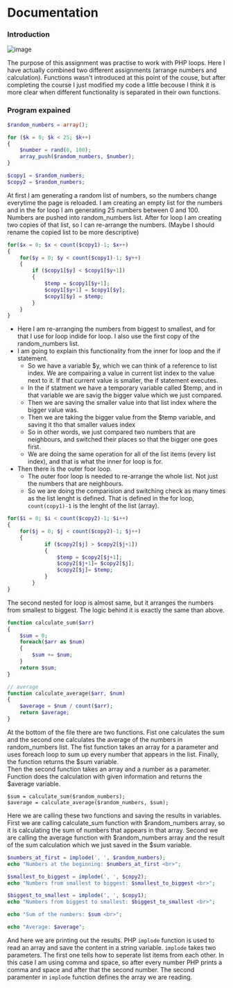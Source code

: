 # Documentation

### Introduction
![image](https://github.com/nina20126/Learning-PHP-Programming/assets/77397102/07f1c67d-b9db-4860-b369-43dcc2174245)

The purpose of this assignment was practise to work with PHP loops. Here I have actually combined two different assignments (arrange numbers and calculation). Functions wasn't introduced at this point of the couse, but after completing the course I just modified my code a little becouse I think it is more clear when different functionality is separated in their own functions.

### Program expained
```php
$random_numbers = array();

for ($k = 0; $k < 25; $k++) 
{
    $number = rand(0, 100);
    array_push($random_numbers, $number);
}

$copy1 = $random_numbers;
$copy2 = $random_numbers;
```
At first I am generating a random list of numbers, so the numbers change everytime the page is reloaded. I am creating an empty list for the numbers and in the for loop I am generating 25 numbers between 0 and 100. Numbers are pushed into random_numbers list. After for loop I am creating two copies of that list, so I can re-arrange the numbers. (Maybe I should rename the copied list to be more descriptive)

```php
for($x = 0; $x < count($copy1)-1; $x++) 
{
	for($y = 0; $y < count($copy1)-1; $y++)
	{
		if ($copy1[$y] < $copy1[$y+1]) 
		{
			$temp = $copy1[$y+1];
			$copy1[$y+1] = $copy1[$y];
			$copy1[$y] = $temp;
		}
	}
}
```
* Here I am re-arranging the numbers from biggest to smallest, and for that I use for loop indide for loop. I also use the first copy of the random_numbers list.
* I am going to explain this functionality from the inner for loop and the if statement.
  *   So we have a variable $y, which we can think of a reference to list index. We are compairing a value in current list index to the value next to it. If that current value is smaller, the if statement executes.
  *   In the if statment we have a temporary variable called $temp, and in that variable we are savig the bigger value which we just compared.
  *   Then we are saving the smaller value into that list index where the bigger value was.
  *   Then we are taking the bigger value from the $temp variable, and saving it tho that smaller values index
  *   So in other words, we just compared two numbers that are neighbours, and switched their places so that the bigger one goes first.
  *   We are doing the same operation for all of the list items (every list index), and that is what the inner for loop is for.
* Then there is the outer foor loop.
  *   The outer foor loop is needed to re-arrange the whole list. Not just the numbers that are neighbours.
  *   So we are doing the comparision and switching check as many times as the list lenght is defined. That is defined in the for loop, ```count(copy1)-1``` is the lenght of the list (array).
 
```php
for($i = 0; $i < count($copy2)-1; $i++) 
{
    for($j = 0; $j < count($copy2)-1; $j++) 
    {
            if ($copy2[$j] > $copy2[$j+1]) 
            {
                $temp = $copy2[$j+1];
                $copy2[$j+1]= $copy2[$j];
                $copy2[$j]= $temp;
            }
        }
}
```
The second nested for loop is almost same, but it arranges the numbers from smallest to biggest. The logic behind it is exactly the same than above.

```php
function calculate_sum($arr)
{
    $sum = 0;
    foreach($arr as $num)
    {
        $sum += $num;
    }
    return $sum;
}

// average
function calculate_average($arr, $num)
{
    $average = $num / count($arr);
    return $average;
}
```
At the bottom of the file there are two functions. Fist one calculates the sum and the second one calculates the average of the numbers in random_numbers list. The fist function takes an array for a parameter and uses foreach loop to sum up every number that appears in the list. Finally, the function returns the $sum variable.  
Then the second function takes an array and a number as a parameter. Function does the calculation with given information and returns the $average variable.

```
$sum = calculate_sum($random_numbers);
$average = calculate_average($random_numbers, $sum);
```
Here we are calling these two functions and saving the results in variables. First we are calling calculate_sum function with $random_numbers array, so it is calculating the sum of numbers that appears in that array.
Second we are calling the average function with $random_numbers array and the result of the sum calculation which we just saved in the $sum variable.

```php
$numbers_at_first = implode(', ', $random_numbers);
echo "Numbers at the beginning: $numbers_at_first <br>";

$smallest_to_biggest = implode(', ', $copy2);
echo "Numbers from smallest to biggest: $smallest_to_biggest <br>";

$biggest_to_smallest = implode(', ', $copy1);
echo "Numbers from biggest to smallest: $biggest_to_smallest <br>";

echo "Sum of the numbers: $sum <br>";

echo "Average: $average";
```
And here we are printing out the results. PHP ```implode``` function is used to read an array and save the content in a string variable. ```implode``` takes two parameters. The first one tells how to seperate list items from each other. In this case I am using comma and space, so after every number PHP prints a comma and space and after that the second number. The second paramenter in ```implode``` function defines the array we are reading.
